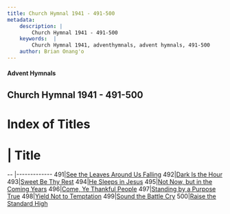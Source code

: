 ```yaml
---
title: Church Hymnal 1941 - 491-500
metadata:
    description: |
        Church Hymnal 1941 - 491-500
    keywords:  |
        Church Hymnal 1941, adventhymnals, advent hymnals, 491-500
    author: Brian Onang'o
---
```


#### Advent Hymnals
## Church Hymnal 1941 - 491-500

# Index of Titles
# | Title                        
-- |-------------
491|[See the Leaves Around Us Falling](/church-hymnal/401-500/491-500/See-the-Leaves-Around-Us-Falling)
492|[Dark Is the Hour](/church-hymnal/401-500/491-500/Dark-Is-the-Hour)
493|[Sweet Be Thy Rest](/church-hymnal/401-500/491-500/Sweet-Be-Thy-Rest)
494|[He Sleeps in Jesus](/church-hymnal/401-500/491-500/He-Sleeps-in-Jesus)
495|[Not Now, but in the Coming Years](/church-hymnal/401-500/491-500/Not-Now,-but-in-the-Coming-Years)
496|[Come, Ye Thankful People](/church-hymnal/401-500/491-500/Come,-Ye-Thankful-People)
497|[Standing by a Purpose True](/church-hymnal/401-500/491-500/Standing-by-a-Purpose-True)
498|[Yield Not to Temptation](/church-hymnal/401-500/491-500/Yield-Not-to-Temptation)
499|[Sound the Battle Cry](/church-hymnal/401-500/491-500/Sound-the-Battle-Cry)
500|[Raise the Standard High](/church-hymnal/401-500/491-500/Raise-the-Standard-High)
